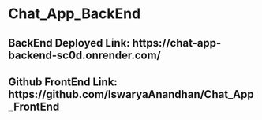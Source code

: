 <h1>Chat_App_BackEnd</h1>

<h2>BackEnd Deployed Link: https://chat-app-backend-sc0d.onrender.com/ </h2>
<h2>Github FrontEnd Link: https://github.com/IswaryaAnandhan/Chat_App_FrontEnd </h2>
